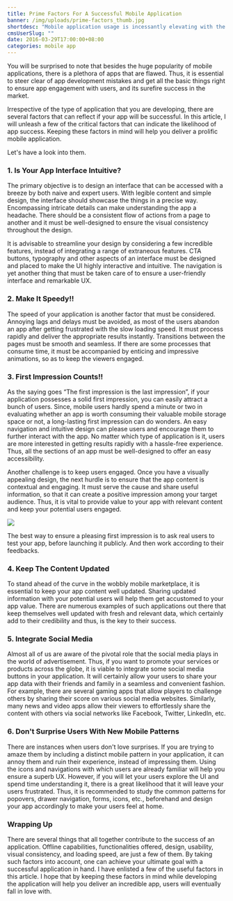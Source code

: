 ```yaml
---
title: Prime Factors For A Successful Mobile Application
banner: /img/uploads/prime-factors_thumb.jpg
shortdesc: "Mobile application usage is incessantly elevating with the increasing craze for smart devices, which can be compounded to their fabulous features and benefits. "
cmsUserSlug: ""
date: 2016-03-29T17:00:00+08:00
categories: mobile app
---
```


You will be surprised to note that besides the huge popularity of mobile applications, there is a plethora of apps that are flawed. Thus, it is essential to steer clear of app development mistakes and get all the basic things right to ensure app engagement with users, and its surefire success in the market. 

Irrespective of the type of application that you are developing, there are several factors that can reflect if your app will be successful. In this article, I will unleash a few of the critical factors that can indicate the likelihood of app success. Keeping these factors in mind will help you deliver a prolific mobile application.

  Let's have a look into them. 

### 1. Is Your App Interface Intuitive?

The primary objective is to design an interface that can be accessed with a breeze by both naive and expert users. With legible content and simple design, the interface should showcase the things in a precise way. Encompassing intricate details can make understanding the app a headache. There should be a consistent flow of actions from a page to another and it must be well-designed to ensure the visual consistency throughout the design. 

It is advisable to streamline your design by considering a few incredible features, instead of integrating a range of extraneous features. CTA buttons, typography and other aspects of an interface must be designed and placed to make the UI highly interactive and intuitive. The navigation is yet another thing that must be taken care of to ensure a user-friendly interface and remarkable UX. 

### 2. Make It Speedy!!

The speed of your application is another factor that must be considered. Annoying lags and delays must be avoided, as most of the users abandon an app after getting frustrated with the slow loading speed. It must process rapidly and deliver the appropriate results instantly. Transitions between the pages must be smooth and seamless. If there are some processes that consume time, it must be accompanied by enticing and impressive animations, so as to keep the viewers engaged. 

### 3. First Impression Counts!!

As the saying goes “The first impression is the last impression”, if your application possesses a solid first impression, you can easily attract a bunch of users. Since, mobile users hardly spend a minute or two in evaluating whether an app is worth consuming their valuable mobile storage space or not, a long-lasting first impression can do wonders. An easy navigation and intuitive design can please users and encourage them to further interact with the app. No matter which type of application is it, users are more interested in getting results rapidly with a hassle-free experience. Thus, all the sections of an app must be well-designed to offer an easy accessibility. 

Another challenge is to keep users engaged. Once you have a visually appealing design, the next hurdle is to ensure that the app content is contextual and engaging. It must serve the cause and share useful information, so that it can create a positive impression among your target audience. Thus, it is vital to provide value to your app with relevant content and keep your potential users engaged.

 ![](https://webfactories.biz/uploads/site_phpwebfactories/pages/images/blog/Prime-Factors_thumb2.jpg)

 The best way to ensure a pleasing first impression is to ask real users to test your app, before launching it publicly. And then work according to their feedbacks. 

### 4. Keep The Content Updated

To stand ahead of the curve in the wobbly mobile marketplace, it is essential to keep your app content well updated. Sharing updated information with your potential users will help them get accustomed to your app value. There are numerous examples of such applications out there that keep themselves well updated with fresh and relevant data, which certainly add to their credibility and thus, is the key to their success. 

### 5. Integrate Social Media

Almost all of us are aware of the pivotal role that the social media plays in the world of advertisement. Thus, if you want to promote your services or products across the globe, it is viable to integrate some social media buttons in your application. It will certainly allow your users to share your app data with their friends and family in a seamless and convenient fashion. For example, there are several gaming apps that allow players to challenge others by sharing their score on various social media websites. Similarly, many news and video apps allow their viewers to effortlessly share the content with others via social networks like Facebook, Twitter, LinkedIn, etc. 

### 6. Don't Surprise Users With New Mobile Patterns

There are instances when users don't love surprises. If you are trying to amaze them by including a distinct mobile pattern in your application, it can annoy them and ruin their experience, instead of impressing them. Using the icons and navigations with which users are already familiar will help you ensure a superb UX. However, if you will let your users explore the UI and spend time understanding it, there is a great likelihood that it will leave your users frustrated. Thus, it is recommended to study the common patterns for popovers, drawer navigation, forms, icons, etc., beforehand and design your app accordingly to make your users feel at home. 

### Wrapping Up

There are several things that all together contribute to the success of an application. Offline capabilities, functionalities offered, design, usability, visual consistency, and loading speed, are just a few of them. By taking such factors into account, one can achieve your ultimate goal with a successful application in hand. I have enlisted a few of the useful factors in this article. I hope that by keeping these factors in mind while developing the application will help you deliver an incredible app, users will eventually fall in love with. 

  

  